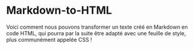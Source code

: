 # Markdown-to-HTML
Voici comment nous pouvons transformer un texte créé en Markdown en code HTML, qui pourra par la suite être adapté avec une feuille de style, plus communément appelée CSS !
